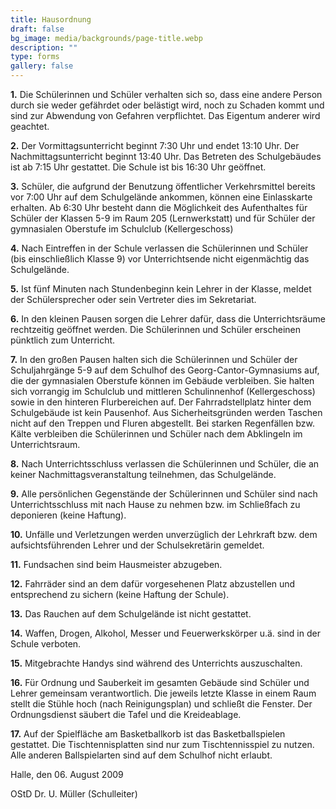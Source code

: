 ```yaml
---
title: Hausordnung
draft: false
bg_image: media/backgrounds/page-title.webp
description: ""
type: forms
gallery: false
---
```

**1.** Die Schülerinnen und Schüler verhalten sich so, dass eine andere Person durch sie weder gefährdet oder belästigt wird, noch zu Schaden kommt und sind zur Abwendung von Gefahren verpflichtet. Das Eigentum anderer wird geachtet.

**2.** Der Vormittagsunterricht beginnt 7:30 Uhr und endet 13:10 Uhr. Der Nachmittagsunterricht beginnt 13:40 Uhr. Das Betreten des Schulgebäudes ist ab 7:15 Uhr gestattet. Die Schule ist bis 16:30 Uhr geöffnet.

**3.** Schüler, die aufgrund der Benutzung öffentlicher Verkehrsmittel bereits vor 7:00 Uhr  auf dem Schulgelände ankommen, können eine Einlasskarte erhalten. Ab 6:30 Uhr besteht dann die Möglichkeit des Aufenthaltes für Schüler der Klassen 5-9 im Raum 205 (Lernwerkstatt) und für Schüler der gymnasialen Oberstufe im Schulclub (Kellergeschoss)

**4.** Nach Eintreffen in der Schule verlassen die Schülerinnen und Schüler (bis einschließlich Klasse 9) vor Unterrichtsende nicht eigenmächtig das Schulgelände.

**5.** Ist fünf Minuten nach Stundenbeginn kein Lehrer in der Klasse, meldet der Schülersprecher oder sein Vertreter dies im Sekretariat.

**6.** In den kleinen Pausen sorgen die Lehrer dafür, dass die Unterrichtsräume rechtzeitig geöffnet werden. Die Schülerinnen und Schüler erscheinen pünktlich zum Unterricht.

**7.** In den großen Pausen halten sich die Schülerinnen und Schüler der Schuljahrgänge 5-9  auf dem Schulhof des Georg-Cantor-Gymnasiums auf, die der gymnasialen Oberstufe können im Gebäude verbleiben. Sie halten sich vorrangig im Schulclub und mittleren Schulinnenhof (Kellergeschoss) sowie in den hinteren Flurbereichen auf.  Der Fahrradstellplatz hinter dem Schulgebäude ist kein Pausenhof. Aus Sicherheitsgründen werden Taschen nicht auf den Treppen und Fluren abgestellt. Bei starken Regenfällen bzw. Kälte verbleiben die Schülerinnen und Schüler nach dem Abklingeln im Unterrichtsraum.

**8.** Nach Unterrichtsschluss verlassen die Schülerinnen und Schüler, die an keiner Nachmittagsveranstaltung teilnehmen, das Schulgelände.

**9.** Alle persönlichen Gegenstände der Schülerinnen und Schüler sind nach Unterrichtsschluss mit nach Hause zu nehmen bzw. im Schließfach zu deponieren (keine Haftung).

**10.** Unfälle und Verletzungen werden unverzüglich der Lehrkraft bzw. dem aufsichtsführenden Lehrer und der Schulsekretärin gemeldet.

**11.** Fundsachen sind beim Hausmeister abzugeben.

**12.** Fahrräder sind an dem dafür vorgesehenen Platz abzustellen und entsprechend zu sichern (keine Haftung der Schule).

**13.** Das Rauchen auf dem Schulgelände ist nicht gestattet.

**14.** Waffen, Drogen, Alkohol, Messer und Feuerwerkskörper u.ä. sind in der Schule verboten.

**15.** Mitgebrachte Handys sind während des Unterrichts auszuschalten.

**16.** Für Ordnung und Sauberkeit im gesamten Gebäude sind Schüler und Lehrer gemeinsam verantwortlich. Die jeweils letzte Klasse in einem Raum stellt die Stühle hoch (nach Reinigungsplan) und schließt die Fenster. Der Ordnungsdienst säubert die Tafel und die Kreideablage.

**17.** Auf der Spielfläche am Basketballkorb ist das Basketballspielen gestattet. Die Tischtennisplatten sind nur zum Tischtennisspiel zu nutzen. Alle anderen Ballspielarten sind auf dem Schulhof nicht erlaubt.

Halle, den 06. August 2009

OStD Dr. U. Müller (Schulleiter)
